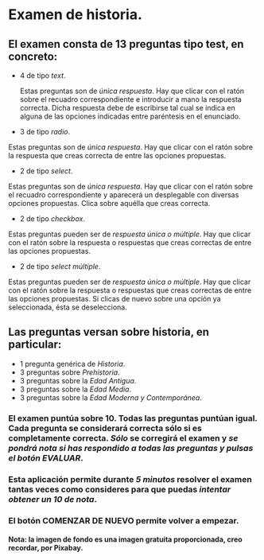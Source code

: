 # Examen de historia.

## El examen consta de 13 preguntas tipo test, en concreto:
* 4 de tipo *text*.

  Estas preguntas son de *única respuesta*. Hay que clicar con el ratón sobre el recuadro correspondiente e introducir a mano la respuesta correcta. Dicha respuesta debe de escribirse tal cual se indica en alguna de las opciones indicadas entre paréntesis en el enunciado.
  
* 3 de tipo *radio*.

Estas preguntas son de *única respuesta*. Hay que clicar con el ratón sobre la respuesta que creas correcta de entre las opciones propuestas.

* 2 de tipo *select*.

Estas preguntas son de *única respuesta*. Hay que clicar con el ratón sobre el recuadro correspondiente y aparecerá un desplegable con diversas opciones propuestas. Clica sobre aquélla que creas correcta.

* 2 de tipo *checkbox*.

Estas preguntas pueden ser de *respuesta única o múltiple*. Hay que clicar con el ratón sobre la respuesta o respuestas que creas correctas de entre las opciones propuestas.

* 2 de tipo *select múltiple*.

Estas preguntas pueden ser de *respuesta única o múltiple*. Hay que clicar con el ratón sobre la respuesta o respuestas que creas correctas de entre las opciones propuestas. Si clicas de nuevo sobre una opción ya seleccionada, ésta se deselecciona.

## Las preguntas versan sobre historia, en particular:
* 1 pregunta genérica de *Historia*.
* 3 preguntas sobre *Prehistoria*.
* 3 preguntas sobre la *Edad Antigua*.
* 3 preguntas sobre la *Edad Media*.
* 3 preguntas sobre la *Edad Moderna y Contemporánea*.

### El examen puntúa sobre 10. Todas las preguntas puntúan igual. Cada pregunta se considerará correcta sólo si es completamente correcta. *Sólo* se corregirá el examen y *se pondrá nota si has respondido a todas las preguntas y pulsas el botón EVALUAR*.

### Esta aplicación permite durante *5 minutos* resolver el examen tantas veces como consideres para que puedas *intentar obtener un 10 de nota*.

### El botón COMENZAR DE NUEVO permite volver a empezar.

#### Nota: la imagen de fondo es una imagen gratuita proporcionada, creo recordar, por Pixabay.
